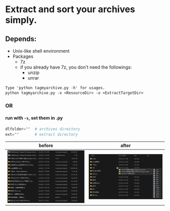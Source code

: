 # Extract and sort your archives simply.  
## Depends:
* Unix-like shell environment
* Packages
    * 7z 
    * if you already have 7z, you don't need the followings:
        * unzip 
        * unrar 
``` Shell
Type 'python tagmyarchive.py -h' for usages.
python tagmyarchive.py -x <ResourceDir> -o <ExtractTargetDir>
```
### OR 
#### run with `-s`, set them in .py
``` Python
dlfolder=""  # archives directory
ext=""       # extract directory
```
before | after
-------|------
![before](/before.png) | ![after](after.png)
